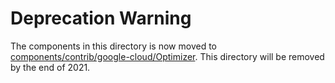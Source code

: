 # Deprecation Warning 

The components in this directory is now moved to [components/contrib/google-cloud/Optimizer](https://github.com/kubeflow/pipelines/tree/master/components/contrib/google-cloud/Optimizer). This directory will be removed by the end of 2021.

